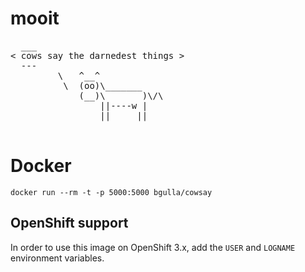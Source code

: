 # mooit

<pre>
  ___
< cows say the darnedest things >
  ---
         \   ^__^
          \  (oo)\_______
             (__)\       )\/\
                 ||----w |
                 ||     ||
                 </pre>

# Docker
`docker run --rm -t -p 5000:5000 bgulla/cowsay       `

## OpenShift support
In order to use this image on OpenShift 3.x, add the `USER` and `LOGNAME` environment variables.
